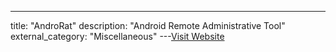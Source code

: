 ---
title: "AndroRat"
description: "Android Remote Administrative Tool"
external_category: "Miscellaneous"
---[Visit Website](https://github.com/wszf/androrat)

